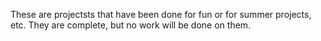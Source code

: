 These are projectsts that have been done for fun or for summer projects, etc. 
They are complete, but no work will be done on them. 
